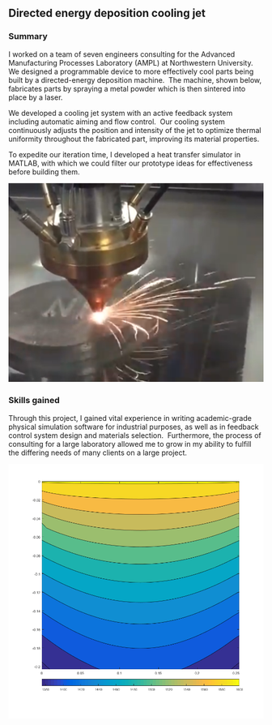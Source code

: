 ## Directed energy deposition cooling jet

### Summary

I worked on a team of seven engineers consulting for the Advanced Manufacturing Processes Laboratory (AMPL) at Northwestern University.  We designed a programmable device to more effectively cool parts being built by a directed-energy deposition machine.  The machine, shown below, fabricates parts by spraying a metal powder which is then sintered into place by a laser.

We developed a cooling jet system with an active feedback system including automatic aiming and flow control.  Our cooling system continuously adjusts the position and intensity of the jet to optimize thermal uniformity throughout the fabricated part, improving its material properties.

To expedite our iteration time, I developed a heat transfer simulator in MATLAB, with which we could filter our prototype ideas for effectiveness before building them.

![ARPI](/images/projects/directed_energy_deposition_cooling_jet/arpi.png)

### Skills gained

Through this project, I gained vital experience in writing academic-grade physical simulation software for industrial purposes, as well as in feedback control system design and materials selection.  Furthermore, the process of consulting for a large laboratory allowed me to grow in my ability to fulfill the differing needs of many clients on a large project.

![Example thermal simulation output](/images/projects/directed_energy_deposition_cooling_jet/example_thermal_simulation_output.png)
